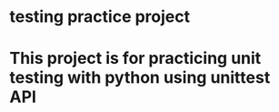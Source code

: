 # testing practice project

# This project is for practicing unit testing with python using unittest API